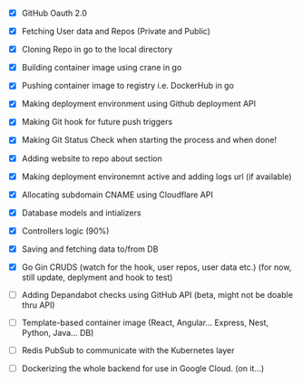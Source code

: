 - [x] GitHub Oauth 2.0
- [x] Fetching User data and Repos (Private and Public)
- [x] Cloning Repo in go to the local directory
- [x] Building container image using crane in go
- [x] Pushing container image to registry i.e. DockerHub in go
- [x] Making deployment environment using Github deployment API
- [x] Making Git hook for future push triggers
- [x] Making Git Status Check when starting the process and when done! 
- [x] Adding website to repo about section 
- [x] Making deployment environemnt active and adding logs url (if available)
- [x] Allocating subdomain CNAME using Cloudflare API
- [x] Database models and intializers 
- [x] Controllers logic (90%)
- [x] Saving and fetching data to/from DB
- [x] Go Gin CRUDS (watch for the hook, user repos, user data etc.) (for now, still update, deplyment and hook to test)
- [ ] Adding Depandabot checks using GitHub API (beta, might not be doable thru API)
- [ ] Template-based container image (React, Angular... Express, Nest, Python, Java... DB)
- [ ] Redis PubSub to communicate with the Kubernetes layer  
- [ ] Dockerizing the whole backend for use in Google Cloud. (on it...)

